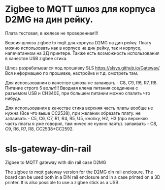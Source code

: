 # Zigbee to MQTT шлюз для корпуса D2MG на дин рейку.

Плата тестовая, в железе не проверенная!!!

Версия шлюза zigbee to mqtt для корпуса D2MG на дин рейку.
Плату можно использовать как в корпусе на дин рейку, так и корпусе, напечатанном на 3Д принтере. Также есть возможность использования в качестве USB zigbee стика. 

Шлюз разрабатывался под прошивку SLS
https://slsys.github.io/Gateway/
Вся информацию по прошивке, настройке и т.д. смотреть там.

Для использовании в качестве шлюза не запаивать - C8, C9, R6, R7, R8.
Питание строго 5 вольт!!! Вводная клема питания соединена с разъемом USB и CH340E, при большем питании можно спалить что нибудь.

Для использования в качестве стика верхняя часть платы вообще не нужна (Все что выше CC2538), при желании обрезать плату.
не запаивать - C5, C6, С7, R1, R4, R5, U5, кнопку, H2, H3 (про верхнюю часть платы я уже говорил, там ничео не нужно паять).
запаивать - C8, C9, R6, R7, R8, CC2538+CC2592.






# sls-gateway-din-rail
Zigbee to MQTT gateway with din rail case D2MG

The zigbee to mqtt gateway version for the D2MG din rail enclosure.
The board can be used both in a DIN rail enclosure and in a case printed on a 3D printer. It is also possible to use a zigbee stick as a USB.
